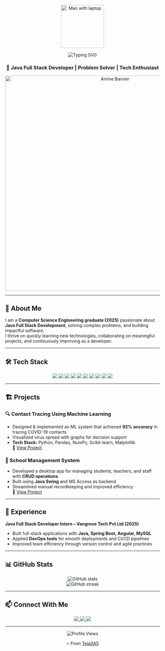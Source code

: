 <p align="center">
  <img src="https://raw.githubusercontent.com/Teja0A5/Teja0A5/main/assets/man-with-laptop.png" width="140" alt="Man with laptop"/>
</p>

<p align="center">
  <img src="https://readme-typing-svg.demolab.com?font=Fira+Code&duration=2000&pause=500&color=33EAF7&center=true&vCenter=true&width=340&lines=Hi+%F0%9F%91%8B%2C+I'm+Charan;" alt="Typing SVG" />
</p>

<h3 align="center">🚀 Java Full Stack Developer | Problem Solver | Tech Enthusiast</h3>

<p align="center">
  <img src="https://raw.githubusercontent.com/Teja0A5/Teja0A5/main/assets/solo-leveling-banner.gif" width="700" alt="Anime Banner"/>
</p>

---

## 🎯 About Me
I am a **Computer Science Engineering graduate (2025)** passionate about **Java Full Stack Development**, solving complex problems, and building impactful software.  
I thrive on quickly learning new technologies, collaborating on meaningful projects, and continuously improving as a developer.

---

## 🛠️ Tech Stack
<p align="center">
  <img src="https://img.shields.io/badge/Java-%23ED8B00.svg?style=for-the-badge&logo=java&logoColor=white"/>
  <img src="https://img.shields.io/badge/Spring%20Boot-%236DB33F.svg?style=for-the-badge&logo=spring&logoColor=white"/>
  <img src="https://img.shields.io/badge/JavaScript-%23F7DF1E.svg?style=for-the-badge&logo=javascript&logoColor=black"/>
  <img src="https://img.shields.io/badge/HTML5-%23E34F26.svg?style=for-the-badge&logo=html5&logoColor=white"/>
  <img src="https://img.shields.io/badge/CSS3-%231572B6.svg?style=for-the-badge&logo=css3&logoColor=white"/>
  <img src="https://img.shields.io/badge/Bootstrap-%23563D7C.svg?style=for-the-badge&logo=bootstrap&logoColor=white"/>
  <img src="https://img.shields.io/badge/MySQL-%2300f.svg?style=for-the-badge&logo=mysql&logoColor=white"/>
  <img src="https://img.shields.io/badge/Oracle-%23F80000.svg?style=for-the-badge&logo=oracle&logoColor=white"/>
  <img src="https://img.shields.io/badge/Git-%23F05032.svg?style=for-the-badge&logo=git&logoColor=white"/>
  <img src="https://img.shields.io/badge/GitHub-%23121011.svg?style=for-the-badge&logo=github&logoColor=white"/>
</p>

---

## 🏗️ Projects
### 🔍 Contact Tracing Using Machine Learning
- Designed & implemented an ML system that achieved **92% accuracy** in tracing COVID-19 contacts  
- Visualized virus spread with graphs for decision support  
- **Tech Stack:** Python, Pandas, NumPy, Scikit-learn, Matplotlib  
🔗 [View Project](https://github.com/Teja0A5/contract-tracing-/tree/main/contract%20tracing%20using%20machine%20learning)

### 🏫 School Management System
- Developed a desktop app for managing students, teachers, and staff with **CRUD operations**  
- Built using **Java Swing** and MS Access as backend  
- Streamlined manual recordkeeping and improved efficiency  
🔗 [View Project](https://github.com/Teja0A5/Student_Management_System)

---

## 💼 Experience
**Java Full Stack Developer Intern – Vangrove Tech Pvt Ltd (2025)**  
- Built full-stack applications with **Java, Spring Boot, Angular, MySQL**  
- Applied **DevOps tools** for smooth deployments and CI/CD pipelines  
- Improved team efficiency through version control and agile practices  

---

## 📊 GitHub Stats
<p align="center">
  <img src="https://github-readme-stats.vercel.app/api?username=Teja0A5&show_icons=true&theme=tokyonight" alt="GitHub stats"/>
  <br/>
  <img src="https://github-readme-streak-stats.herokuapp.com/?user=Teja0A5&theme=tokyonight" alt="GitHub streak"/>
</p>

---

## 📫 Connect With Me
<p align="center">
  <a href="https://linkedin.com/in/charan-teja-2b0538246" target="_blank">
    <img src="https://img.shields.io/badge/LinkedIn-blue?logo=linkedin&logoColor=white&style=for-the-badge"/>
  </a>
  <a href="https://github.com/Teja0A5" target="_blank">
    <img src="https://img.shields.io/badge/GitHub-black?logo=github&logoColor=white&style=for-the-badge"/>
  </a>
  <a href="mailto:scharanteja@gmail.com" target="_blank">
    <img src="https://img.shields.io/badge/Email-%23D44638.svg?style=for-the-badge&logo=gmail&logoColor=white"/>
  </a>
</p>

---

<p align="center">
  <img src="https://komarev.com/ghpvc/?username=Teja0A5&label=Profile%20views&color=blueviolet&style=flat" alt="Profile Views" />
</p>
<p align="center">⭐️ From <a href="https://github.com/Teja0A5">Teja0A5</a></p>
